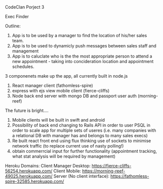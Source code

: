 CodeClan Porject 3

Exec Finder

Outline:
1) App is to be used by a manager to find the location of his/her sales team.
2) App is to be used to dynamicly push messages between sales staff and management
3) App is to caluclate who is the the most appropriate person to attend a new appointment - taking into concideration location and appointment schedules.

3 componenets make up the app, all currently built in node.js
1) React manager client (fathomless-spire)
2) express with ejs view mobile client (fierce-cliffs)
3) Node back end server with mongo DB and passport user auth (morning-reef)

The future is bright....
1) Mobile clients will be built in swift and android
2) Possibility of back end changing to Rails API in order to user PSQL in order to scale app for multiple sets of useres (i.e. many companies with a relational DB with manager has and belongs to many sales execs)
3) Re built react front end using flux thinking
use of sockets to minimise network traffic (to replace current use of nasty polling!)
4) obtain commerrcial input for further functionality (appointment tracking, what stat analysis will be required by management)

Heroku Domains:
Client Manager Desktop:         https://fierce-cliffs-56254.herokuapp.com/
Client Mobile:                  https://morning-reef-49025.herokuapp.com/
Server (No client interface):   https://fathomless-spire-32585.herokuapp.com/
